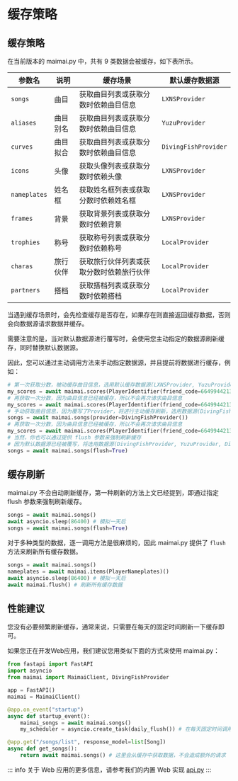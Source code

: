 # 缓存策略

## 缓存策略

在当前版本的 maimai.py 中，共有 9 类数据会被缓存，如下表所示。

| 参数名       | 说明     | 缓存场景                                 | 默认缓存数据源       |
|--------------|--------|--------------------------------------|----------------------|
| `songs`      | 曲目     | 获取曲目列表或获取分数时依赖曲目信息     | `LXNSProvider`       |
| `aliases`    | 曲目别名 | 获取曲目列表或获取分数时依赖曲目信息     | `YuzuProvider`       |
| `curves`     | 曲目拟合 | 获取曲目列表或获取分数时依赖曲目信息     | `DivingFishProvider` |
| `icons`      | 头像     | 获取头像列表或获取分数时依赖头像         | `LXNSProvider`       |
| `nameplates` | 姓名框   | 获取姓名框列表或获取分数时依赖姓名框     | `LXNSProvider`       |
| `frames`     | 背景     | 获取背景列表或获取分数时依赖背景         | `LXNSProvider`       |
| `trophies`   | 称号     | 获取称号列表或获取分数时依赖称号         | `LocalProvider`      |
| `charas`     | 旅行伙伴 | 获取旅行伙伴列表或获取分数时依赖旅行伙伴 | `LocalProvider`      |
| `partners`   | 搭档     | 获取搭档列表或获取分数时依赖搭档         | `LocalProvider`      |

当遇到缓存场景时，会先检查缓存是否存在，如果存在则直接返回缓存数据，否则会向数据源请求数据并缓存。

需要注意的是，当对默认数据源进行覆写时，会使用您主动指定的数据源刷新缓存，同时替换默认数据源。

因此，您可以通过主动调用方法来手动指定数据源，并且提前将数据进行缓存，例如：

```python
# 第一次获取分数，被动缓存曲目信息，选用默认缓存数据源(LXNSProvider, YuzuProvider, DivingFishProvider)
my_scores = await maimai.scores(PlayerIdentifier(friend_code=664994421382429), provider=lxns)
# 再获取一次分数，因为曲目信息已经被缓存，所以不会再次请求曲目信息
my_scores = await maimai.scores(PlayerIdentifier(friend_code=664994421382429), provider=lxns)
# 手动获取曲目信息，因为覆写了Provider，将进行主动缓存刷新，选用数据源(DivingFishProvider, YuzuProvider, DivingFishProvider)
songs = await maimai.songs(provider=DivingFishProvider())
# 再获取一次分数，因为曲目信息已经被缓存，所以不会再次请求曲目信息
my_scores = await maimai.scores(PlayerIdentifier(friend_code=664994421382429), provider=lxns)
# 当然，你也可以通过提供 flush 参数来强制刷新缓存
# 因为默认数据源已经被覆写，将选用数据源(DivingFishProvider, YuzuProvider, DivingFishProvider)
songs = await maimai.songs(flush=True)
```

## 缓存刷新

maimai.py 不会自动刷新缓存，第一种刷新的方法上文已经提到，即通过指定 flush 参数来强制刷新缓存。

```python
songs = await maimai.songs()
await asyncio.sleep(86400) # 模拟一天后
songs = await maimai.songs(flush=True)
```

对于多种类型的数据，逐一调用方法是很麻烦的，因此 maimai.py 提供了 `flush` 方法来刷新所有缓存数据。

```python
songs = await maimai.songs()
nameplates = await maimai.items(PlayerNameplates)()
await asyncio.sleep(86400) # 模拟一天后
await maimai.flush() # 刷新所有缓存数据
```

## 性能建议

您没有必要频繁刷新缓存，通常来说，只需要在每天的固定时间刷新一下缓存即可。

如果您正在开发Web应用，我们建议您用类似下面的方式来使用 maimai.py：

```python
from fastapi import FastAPI
import asyncio
from maimai import MaimaiClient, DivingFishProvider

app = FastAPI()
maimai = MaimaiClient()

@app.on_event("startup")
async def startup_event():
    maimai_songs = await maimai.songs()
    my_scheduler = asyncio.create_task(daily_flush()) # 在每天固定时间调用 flush

@app.get("/songs/list", response_model=list[Song])
async def get_songs():
    return await maimai.songs() # 这里会从缓存中获取数据，不会造成额外的请求
```

::: info
关于 Web 应用的更多信息，请参考我们的内置 Web 实现 [api.py](https://github.com/TrueRou/maimai.py/blob/main/maimai_py/api.py)
:::